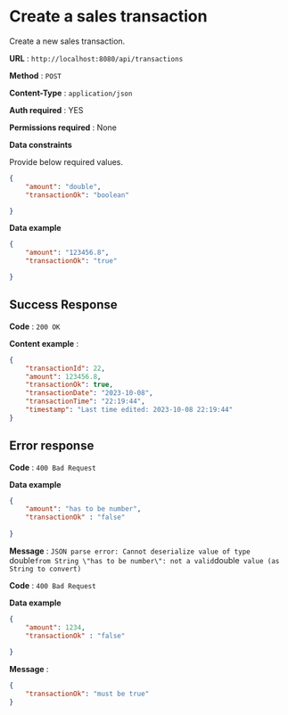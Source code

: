 # Create a sales transaction

Create a new sales transaction.

**URL** : `http://localhost:8080/api/transactions`

**Method** : `POST`

**Content-Type** : `application/json`

**Auth required** : YES

**Permissions required** : None

**Data constraints**

Provide below required values.

```json
{
    "amount": "double",
    "transactionOk": "boolean"

}
```

**Data example**

```json
{
    "amount": "123456.8",
    "transactionOk": "true"

}
```

## Success Response

**Code** : `200 OK`  

**Content example** :
```json
{
    "transactionId": 22,
    "amount": 123456.8,
    "transactionOk": true,
    "transactionDate": "2023-10-08",
    "transactionTime": "22:19:44",
    "timestamp": "Last time edited: 2023-10-08 22:19:44"
}
```

## Error response  

**Code** : `400 Bad Request`  

**Data example**

```json
{
    "amount": "has to be number",
    "transactionOk" : "false"
    
}
```


**Message** : `JSON parse error: Cannot deserialize value of type `double` from String \"has to be number\": not a valid `double` value (as String to convert)`  

**Code** : `400 Bad Request`  

**Data example**

```json
{
	"amount": 1234,
    "transactionOk" : "false"
    
}
```


**Message** :  

```json
{
    "transactionOk": "must be true"
}
```



